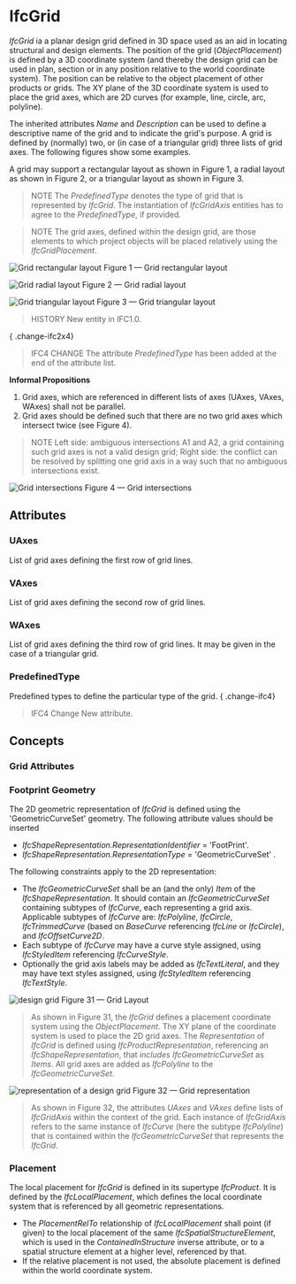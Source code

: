 # IfcGrid

_IfcGrid_ ia a planar design grid defined in 3D space used as an aid in locating structural and design elements. The position of the grid (_ObjectPlacement_) is defined by a 3D coordinate system (and thereby the design grid can be used in plan, section or in any position relative to the world coordinate system). The position can be relative to the object placement of other products or grids. The XY plane of the 3D coordinate system is used to place the grid axes, which are 2D curves (for example, line, circle, arc, polyline).
<!-- end of short definition -->


The inherited attributes _Name_ and _Description_ can be used to define a descriptive name of the grid and to indicate the grid's purpose. A grid is defined by (normally) two, or (in case of a triangular grid) three lists of grid axes. The following figures show some examples.

A grid may support a rectangular layout as shown in Figure 1, a radial layout as shown in Figure 2, or a triangular layout as shown in Figure 3.

> NOTE The _PredefinedType_ denotes the type of grid that is represented by _IfcGrid_. The instantiation of _IfcGridAxis_ entities has to agree to the _PredefinedType_, if provided.

> NOTE The grid axes, defined within the design grid, are those elements to which project objects will be placed relatively using the _IfcGridPlacement_.

![Grid rectangular layout](../../../../figures/ifcdesigngrid-type1.gif)
Figure 1 — Grid rectangular layout

![Grid radial layout](../../../../figures/ifcdesigngrid-type2.gif)
Figure 2 — Grid radial layout

![Grid triangular layout](../../../../figures/ifcdesigngrid-type3.gif)
Figure 3 — Grid triangular layout

> HISTORY New entity in IFC1.0.

{ .change-ifc2x4}
> IFC4 CHANGE The attribute _PredefinedType_ has been added at the end of the attribute list.



**Informal Propositions**

 1. Grid axes, which are referenced in different lists of axes (UAxes, VAxes, WAxes) shall not be parallel.
 2. Grid axes should be defined such that there are no two grid axes which intersect twice (see Figure 4).

> NOTE Left side: ambiguous intersections A1 and A2, a grid containing such grid axes is not a valid design grid; Right side: the conflict can be resolved by splitting one grid axis in a way such that no ambiguous intersections exist.

![Grid intersections](../../../../figures/ifcdesigngrid-ip2.gif)
Figure 4 — Grid intersections

## Attributes

### UAxes
List of grid axes defining the first row of grid lines.

### VAxes
List of grid axes defining the second row of grid lines.

### WAxes
List of grid axes defining the third row of grid lines. It may be given in the case of a triangular grid.

### PredefinedType
Predefined types to define the particular type of the grid.
{ .change-ifc4}
> IFC4 Change New attribute.

## Concepts

### Grid Attributes


### Footprint Geometry

 The 2D geometric representation of _IfcGrid_ is defined using the 'GeometricCurveSet' geometry. The following attribute values should be inserted

* _IfcShapeRepresentation.RepresentationIdentifier_ = 'FootPrint'.
* _IfcShapeRepresentation.RepresentationType_ = 'GeometricCurveSet' .

The following constraints apply to the 2D representation:

* The _IfcGeometricCurveSet_ shall be an (and the only) _Item_ of the _IfcShapeRepresentation_. It should contain an _IfcGeometricCurveSet_ containing subtypes of _IfcCurve_, each representing a grid axis. Applicable subtypes of _IfcCurve_ are:
 _IfcPolyline_, _IfcCircle_, _IfcTrimmedCurve_ (based on _BaseCurve_ referencing _IfcLine_ or _IfcCircle_), and _IfcOffsetCurve2D_.
* Each subtype of _IfcCurve_ may have a curve style assigned, using _IfcStyledItem_ referencing _IfcCurveStyle_.
* Optionally the grid axis labels may be added as _IfcTextLiteral_, and they may have text styles assigned, using _IfcStyledItem_ referencing _IfcTextStyle_.

![design grid](../../../../figures/ifcdesigngrid-layout1.gif)
Figure 31 — Grid Layout

> As shown in Figure 31, the _IfcGrid_ defines a placement coordinate system using the _ObjectPlacement_. The XY plane of the coordinate system is used to place the 2D grid axes. The _Representation_ of _IfcGrid_ is defined using _IfcProductRepresentation_, referencing an _IfcShapeRepresentation_, that _includes IfcGeometricCurveSet_ as _Items_. All grid axes are added as _IfcPolyline_ to the _IfcGeometricCurveSet_.


![representation of a design grid](../../../../figures/ifcgrid-representation.png)
Figure 32 — Grid representation
>
> As shown in Figure 32, the attributes _UAxes_ and _VAxes_ define lists of _IfcGridAxis_ within the context of the grid. Each instance of _IfcGridAxis_ refers to the same instance of _IfcCurve_ (here the subtype _IfcPolyline_) that is contained within the _IfcGeometricCurveSet_ that represents the _IfcGrid_.


### Placement

The local placement for _IfcGrid_ is defined in its supertype _IfcProduct_. It is defined by the _IfcLocalPlacement_, which defines the local coordinate system that is referenced by all geometric representations.

* The _PlacementRelTo_ relationship of _IfcLocalPlacement_ shall point (if given) to the local placement of the same _IfcSpatialStructureElement_, which is used in the _ContainedInStructure_ inverse attribute, or to a spatial structure element at a higher level, referenced by that.
* If the relative placement is not used, the absolute placement is defined within the world coordinate system.
